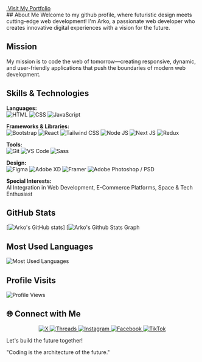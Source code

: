 
<a href='https://github.com/arko-martian/'>
 <img src="https://i.imghippo.com/files/Lg4984Bw.png" alt="" border="0">
</a>
<a href='https://arkoland.vercel.app'>
 Visit My Portfolio
</a>
<br/>
## About Me
Welcome to my github profile, where futuristic design meets cutting-edge web development! I'm Arko, a passionate web developer who creates innovative digital experiences with a vision for the future.

## Mission
My mission is to code the web of tomorrow—creating responsive, dynamic, and user-friendly applications that push the boundaries of modern web development.

## Skills & Technologies

**Languages:**  
![HTML](https://img.shields.io/badge/HTML-E34F26?style=for-the-badge&logo=html5&logoColor=white) 
![CSS](https://img.shields.io/badge/CSS-1572B6?style=for-the-badge&logo=css3&logoColor=white) 
![JavaScript](https://img.shields.io/badge/JavaScript-F7DF1E?style=for-the-badge&logo=javascript&logoColor=black)

**Frameworks & Libraries:**  
![Bootstrap](https://img.shields.io/badge/Bootstrap-563D7C?style=for-the-badge&logo=bootstrap&logoColor=white) 
![React](https://img.shields.io/badge/React-20232A?style=for-the-badge&logo=react&logoColor=61DAFB) 
![Tailwind CSS](https://img.shields.io/badge/Tailwind_CSS-06B6D4?style=flat&logo=tailwind-css&logoColor=white) 
![Node JS](https://img.shields.io/badge/Node.js-339933?style=flat&logo=node.js&logoColor=white) 
![Next JS](https://img.shields.io/badge/Next-black?style=for-the-badge&logo=next.js&logoColor=white) 
![Redux](https://img.shields.io/badge/redux-%23593d88.svg?style=for-the-badge&logo=redux&logoColor=white)

**Tools:**  
![Git](https://img.shields.io/badge/Git-F05032?style=for-the-badge&logo=git&logoColor=white) 
![VS Code](https://img.shields.io/badge/VS_Code-007ACC?style=for-the-badge&logo=visual%20studio%20code&logoColor=white) 
![Sass](https://img.shields.io/badge/Sass-CC6699?style=flat&logo=sass&logoColor=white)

**Design:**  
![Figma](https://img.shields.io/badge/Figma-F24E1E?style=for-the-badge&logo=figma&logoColor=white) 
![Adobe XD](https://img.shields.io/badge/Adobe%20XD-470137?style=for-the-badge&logo=Adobe%20XD&logoColor=#FF61F6) 
![Framer](https://img.shields.io/badge/Framer-black?style=for-the-badge&logo=framer&logoColor=blue) 
![Adobe Photoshop / PSD](https://img.shields.io/badge/adobe%20photoshop-%2331A8FF.svg?style=for-the-badge&logo=adobe%20photoshop&logoColor=white)

**Special Interests:**  
AI Integration in Web Development, E-Commerce Platforms, Space & Tech Enthusiast

## **GitHub Stats**
[![Arko's GitHub stats](https://github-readme-stats.vercel.app/api?username=arko-martian&theme=radical&hide_border=true)]
[![Arko's Github Stats Graph](https://github-profile-summary-cards.vercel.app/api/cards/profile-details?username=arko-martian&theme=radical&hide_border=true)
## **Most Used Languages**
![Most Used Languages](https://github-readme-stats.vercel.app/api/top-langs/?username=arko-martian&layout=compact&theme=dark&hide_title=true)
## **Profile Visits**
![Profile Views](https://badges.pufler.dev/visits/arko-martian/arko-martian)



## 🌐 Connect with Me

<p align="center">
  <a href="https://x.com/arko_martian">
    <img src="https://img.shields.io/badge/-X-%231DA1F2?style=for-the-badge&logo=x&logoColor=white" alt="X" />
  </a>
  <a href="https://www.threads.net/@arko_harsh">
    <img src="https://img.shields.io/badge/-Threads-%231DA1F2?style=for-the-badge&logo=threads&logoColor=white" alt="Threads" />
  </a>
  <a href="https://www.instagram.com/arko_harsh/">
    <img src="https://img.shields.io/badge/-Instagram-%23E1306C?style=for-the-badge&logo=instagram&logoColor=white" alt="Instagram" />
  </a>
  <a href="https://www.facebook.com/profile.php?id=100076826942709">
    <img src="https://img.shields.io/badge/-Facebook-%231877F2?style=for-the-badge&logo=facebook&logoColor=white" alt="Facebook" />
  </a>
  <a href="https://www.tiktok.com/@arko.loveyou">
    <img src="https://img.shields.io/badge/-TikTok-%233C1A60?style=for-the-badge&logo=tiktok&logoColor=white" alt="TikTok" />
  </a>
</p>


Let's build the future together!

"Coding is the architecture of the future."
